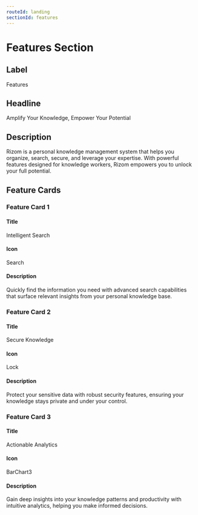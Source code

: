 ```yaml
---
routeId: landing
sectionId: features
---
```


# Features Section

## Label

Features

## Headline

Amplify Your Knowledge, Empower Your Potential

## Description

Rizom is a personal knowledge management system that helps you organize, search, secure, and leverage your expertise. With powerful features designed for knowledge workers, Rizom empowers you to unlock your full potential.

## Feature Cards

### Feature Card 1

#### Title

Intelligent Search

#### Icon

Search

#### Description

Quickly find the information you need with advanced search capabilities that surface relevant insights from your personal knowledge base.

### Feature Card 2

#### Title

Secure Knowledge

#### Icon

Lock

#### Description

Protect your sensitive data with robust security features, ensuring your knowledge stays private and under your control.

### Feature Card 3

#### Title

Actionable Analytics

#### Icon

BarChart3

#### Description

Gain deep insights into your knowledge patterns and productivity with intuitive analytics, helping you make informed decisions.
